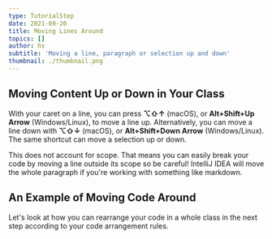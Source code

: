 ```yaml
---
type: TutorialStep
date: 2021-09-20
title: Moving Lines Around
topics: []
author: hs
subtitle: 'Moving a line, paragraph or selection up and down'
thumbnail: ./thumbnail.png
---
```


## Moving Content Up or Down in Your Class
With your caret on a line, you can press **⌥⇧↑** (macOS), or **Alt+Shift+Up Arrow** (Windows/Linux), to move a line up. Alternatively, you can move a line down with **⌥⇧↓** (macOS), or **Alt+Shift+Down Arrow** (Windows/Linux). The same shortcut can move a selection up or down.

This does not account for scope. That means you can easily break your code by moving a line outside its scope so be careful! IntelliJ IDEA will move the whole paragraph if you're working with something like markdown.

## An Example of Moving Code Around
Let's look at how you can rearrange your code in a whole class in the next step according to your code arrangement rules.  
